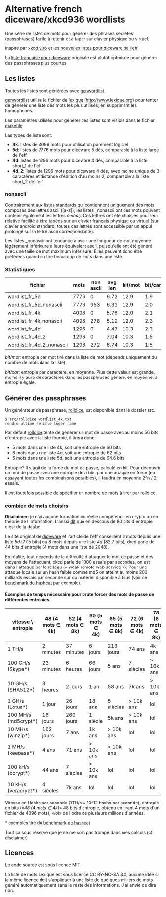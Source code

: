 # Alternative french diceware/xkcd936 wordlists

Une série de listes de mots pour générer des phrases secrètes (passphrases) facile à retenir et à
taper sur clavier physique ou virtuel.

Inspiré par [xkcd 936](https://xkcd.com/936/) et les
[nouvelles listes pour diceware de l'eff](https://www.eff.org/fr/deeplinks/2016/07/new-wordlists-random-passphrases).

La [liste française pour diceware](https://github.com/chmduquesne/diceware-fr) originale est plutôt
optmisée pour générer des passphrases plus courtes.

## Les listes

Toutes les listes sont générées avec [genwordlist](src/genwordlist).

[genwordlist](src/genwordlist) utilise le fichier de [lexique](lexique/) (http://www.lexique.org)
pour tenter de générer une liste des mots les plus utilisés, en supprimant les homophones.

Les paramètres utilisés pour générer ces listes sont visible dans le fichier [makefile](Makefile).

Les types de liste sont:

* __4k__: listes de 4096 mots pour utilisation purement logiciel
* __5d__: listes de 7776 mots pour diceware 5 dés, comparable à la liste large de l'eff
* __4d__: listes de 1296 mots pour diceware 4 dés, comparable à la liste short_1 de l'eff
* __4d_2__: listes de 1296 mots pour diceware 4 dés, avec racine unique de 3 caractères
	et distance d'édition d'au moins 3, comparable à la liste short_2 de l'eff

### nonascii

Contrairement aux listes standards qui contiennent uniquement des mots composés des lettres ascii
([a-z]), les listes _nonascii ont des mots pouvant contenir également les lettres *àéîôùç*. Ces
lettres ont été choisies pour leur relative facilité à être tapées sur un clavier français physique
ou virtuel (sur clavier android standard, toutes ces lettres sont accessible par un appui prolongé
sur la lettre ascii correspondante).

Les listes _nonascii ont tendance à avoir une longueur de mot moyenne légèrement inférieure à leurs
équivalent ascii, puisqu'elle ont été généré avec une taille de mot maximum inférieure. Elles
peuvent donc être préférées quand on tire beaucoup de mots dans une liste.

### Statistiques

fichier                   | mots | non ascii | avg len | bit/mot | bit/car
--------------------------|------|-----------|---------|---------|--------
wordlist_fr_5d            | 7776 |         0 |    6.72 |    12.9 |     1.9
wordlist_fr_5d_nonascii   | 7776 |       953 |    6.31 |    12.9 |     2.0
wordlist_fr_4k            | 4096 |         0 |    5.76 |    12.0 |     2.1
wordlist_fr_4k_nonascii   | 4096 |       278 |    5.19 |    12.0 |     2.3
wordlist_fr_4d            | 1296 |         0 |    4.47 |    10.3 |     2.3
wordlist_fr_4d_2          | 1296 |         0 |    7.04 |    10.3 |     1.5
wordlist_fr_4d_2_nonascii | 1296 |       272 |    6.74 |    10.3 |     1.5

_bit/mot_: entropie par mot tiré dans la liste de mot (dépends uniquement du nombre de mots dans la
liste)

_bit/car_: entropie par caractère, en moyenne. Plus cette valeur est grande, moins il y aura de
caractères dans les passphrases généré, en moyenne, à entropie égale.

## Générer des passphrases

Un générateur de passphrase, [rolldice](src/rolldice), est disponible dans le dossier src.

	$ src/rolldice wordlist_4k.txt
	rendre ultime renifle loger rame

Par défaut [rolldice](src/rolldice) tente de générer un mot de passe avec au moins 56 bits
d'entropie avec la liste fournie, il tirera donc:

* 5 mots dans une liste 4k, soit une entropie de 60 bits
* 6 mots dans une liste 4d, soit une entropie de 62 bits
* 5 mots dans une liste 5d, soit une entropie de 64.6 bits

Entropie? Il s'agit de la force du mot de passe, calculé en bit. Pour découvrir un mot de passe avec
une entropie de _n_ bits par une attaque en force (en essayant toutes les combinaisons possibles),
il faudra en moyenne 2^n / 2 essais.

Il est toutefois possible de spécifier un nombre de mots à tirer par rolldice.

### combien de mots choisirs

**Disclaimer**: je n'ai aucune formation ou réelle compétence en crypto ou en théorie de
l'information. L'anssi
[dit](https://www.ssi.gouv.fr/administration/precautions-elementaires/calculer-la-force-dun-mot-de-passe/)
que en dessous de 80 bits d'entropie c'est de la daube.

Le site original de [diceware](diceware.com) et l'article de l'eff conseillent 6 mots depuis une
liste _5d_ (77.5 bits) ou 8 mots depuis une liste _4d_ (82.7 bits). xkcd parle de 44 bits d'entropie
(4 mots dans une liste de 2048).

En réalité, tout dépends de la difficulté d'attaquer le mot de passe et des moyens de l'attaquant,
xkcd parle de 1000 essais par secondes, on est dans l'attaque par le réseau (« weak remote web
service »). Pour une attaque locale sur un hash faible comme md5 on atteint au moins 200 milliards
essais par seconde sur du matériel disponible à tous (voir ce
[benchmark de hashcat](https://gist.github.com/epixoip/a83d38f412b4737e99bbef804a270c40) par
exemple).

#### Exemples de temps nécessaire pour brute forcer des mots de passe de différentes entropies

vitesse \ entropie   | 48 (4 mots ∈ 4k) | 52 (4 mots ∈ 8k) | 60 (5 mots ∈ 4k) | 65 (5 mots ∈ 8k) | 72 (6 mots ∈ 4k) | 78 (6 mots ∈ 8k)
---------------------|------------------|------------------|------------------|------------------|------------------|-----------------
1 TH/s               |        2 minutes |       37 minutes |          6 jours |        213 jours |           74 ans |           4k ans
100 GH/s (Skype*)    |       23 minutes |         6 heures |         66 jours |            5 ans |        7 siècles |        > 10k ans
10 GH/s (SHA512*)    |         3 heures |          2 jours |             1 an |           58 ans |           7k ans |        > 10k ans
1 GH/s (Lotus*)      |           1 jour |         26 jours |           18 ans |        5 siècles |        > 10k ans |              lol
100 MH/s (md5crypt*) |         16 jours |        260 jours |         1 siècle |           5k ans |        > 10k ans |              lol
10 MH/s (winzip*)    |        162 jours |            7 ans |           1k ans |        > 10k ans |              lol |              lol
1 MH/s (keepass*)    |            4 ans |           71 ans |        > 10k ans |        > 10k ans |              lol |              lol
100 kH/s (bcrypt*)   |           44 ans |        7 siècles |        > 10k ans |              lol |              lol |              lol
10 kH/s (veracrypt*) |        4 siècles |           7k ans |              lol |              lol |              lol |              lol

Vitesse en Hashs par seconde (1TH/s = 10^12 hashs par seconde), entropie en bits
(«_48 (4 mots ∈ 4k)_» 48 bits d'entropie, obtenu en tirant 4 mots d'un fichier de 4096 mots),
«_lol_» de l'odre de plusieurs millions d'années.

\* exemples tiré du
[benchmark de hashcat](https://gist.github.com/epixoip/a83d38f412b4737e99bbef804a270c40)

Tout ça sous réserve que je ne me sois pas trompé dans mes calculs (cf. disclaimer)

## Licences
Le code source est sous licence MIT

La liste de mots Lexique est sous licence CC BY-NC-SA 3.0, aucune idée si la même licence doit
s'appliquer à une liste de quelques milliers de mots généré automatiquement sans le reste des
informations. J'ai envie de dire non.
